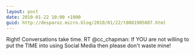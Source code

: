```yaml
---
layout: post
date: 2010-01-22 10:00 +1000
guid: http://desparoz.micro.blog/2010/01/22/t8081905087.html
---
```

Right! Conversations take time. RT @cc_chapman: If YOU are not willing to put the TIME into using Social Media then please don't waste mine!
